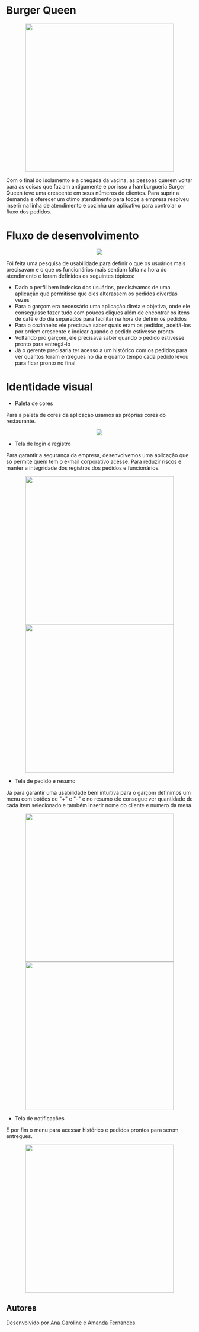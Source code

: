 # Burger Queen

<p align="center">
  <img src="https://github.com/laboratoria-projects/SAP004-burger-queen/blob/master/assets/logo.png" width="400px">
<p/>

Com o final do isolamento e a chegada da vacina, as pessoas querem voltar para as coisas que faziam antigamente e por isso a hamburgueria Burger Queen teve uma
crescente em seus números de clientes. Para suprir a demanda e oferecer um ótimo atendimento para todos a empresa resolveu inserir na linha de atendimento e cozinha um aplicativo para controlar o fluxo dos pedidos. 

# Fluxo de desenvolvimento
<p align="center">
  <img src="https://user-images.githubusercontent.com/110297/45984241-b8b51c00-c025-11e8-8fa4-a390016bee9d.gif">
<p/>

Foi feita uma pesquisa de usabilidade para definir o que os usuários mais precisavam e o que os funcionários mais sentiam falta na hora do atendimento e foram definidos os seguintes tópicos:

- Dado o perfil bem indeciso dos usuários, precisávamos de uma aplicação que permitisse que eles alterassem os pedidos diverdas vezes
- Para o garçom era necessário uma aplicação direta e objetiva, onde ele conseguisse fazer tudo com poucos cliques além de encontrar os itens de café e do dia separados para facilitar na hora de definir os pedidos
- Para o cozinheiro ele precisava saber quais eram os pedidos, aceitá-los por ordem crescente e indicar quando o pedido estivesse pronto
- Voltando pro garçom, ele precisava saber quando o pedido estivesse pronto para entregá-lo
- Já o gerente precisaria ter acesso a um histórico com os pedidos para ver quantos foram entregues no dia e quanto tempo cada pedido levou para ficar pronto no final

# Identidade visual 

- Paleta de cores

Para a paleta de cores da aplicação usamos as próprias cores do restaurante. 

<p align="center">
  <img src="https://github.com/laboratoria-projects/SAP004-burger-queen/blob/master/assets/colors.png">
<p/>

- Tela de login e registro

Para garantir a segurança da empresa, desenvolvemos uma aplicação que só permite quem tem o e-mail corporativo acesse. Para reduzir riscos e manter a integridade dos registros dos pedidos e funcionários.

<p align="center">
  <img src="https://github.com/laboratoria-projects/SAP004-burger-queen/blob/master/assets/Screenshot%20from%202020-08-13%2008-59-57.png" width="400px">
  <img src="https://github.com/laboratoria-projects/SAP004-burger-queen/blob/master/assets/Screenshot%20from%202020-08-13%2009-00-11.png" width="400px">
<p/>

- Tela de pedido e resumo

Já para garantir uma usabilidade bem intuitiva para o garçom definimos um menu com botões de "+" e "-" e no resumo ele consegue ver quantidade de cada item selecionado e também inserir nome do cliente e numero da mesa.

<p align="center">
  <img src="https://github.com/laboratoria-projects/SAP004-burger-queen/blob/master/assets/Screenshot%20from%202020-08-13%2009-00-36.png" width="400px">
  <img src="https://github.com/laboratoria-projects/SAP004-burger-queen/blob/master/assets/Screenshot%20from%202020-08-13%2009-00-55.png" width="400px">
<p/>



- Tela de notificações

E por fim o menu para acessar histórico e pedidos prontos para serem entregues.

<p align="center">
  <img src="https://github.com/laboratoria-projects/SAP004-burger-queen/blob/master/assets/Screenshot%20from%202020-08-13%2009-01-11.png" width="400px">
<p/>


## Autores

Desenvolvido por [Ana Caroline](https://github.com/coderanac) e [Amanda Fernandes](https://github.com/amandafdal)
